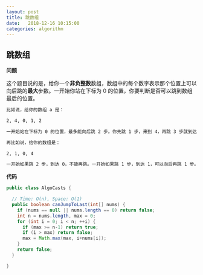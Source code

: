 ```yaml
---
layout: post
title: 跳数组
date:   2018-12-16 10:15:00
categories: algorithm
---
```


## 跳数组

**问题**

这个题目说的是，给你一个**非负整数**数组，数组中的每个数字表示那个位置上可以向后跳的**最大**步数。一开始你站在下标为 0 的位置，你要判断是否可以跳到数组最后的位置。

```markdown
比如说，给你的数组 a 是：

2, 4, 0, 1, 2

一开始站在下标为 0 的位置，最多能向后跳 2 步。你先跳 1 步，来到 4，再跳 3 步就到达最后的位置。所以要返回 true。

再比如说，给你的数组是：

2, 1, 0, 4

一开始如果跳 2 步，到达 0，不能再跳。一开始如果跳 1 步，到达 1，可以向后再跳 1 步。但跳 1 步后仍然到达 0，不能再跳。因此对于这个数组，你没办法跳到最后的位置，返回 false。
```

**代码**

```java
public class AlgoCasts {

  // Time: O(n), Space: O(1)
  public boolean canJumpToLast(int[] nums) {
    if (nums == null || nums.length == 0) return false;
    int n = nums.length, max = 0;
    for (int i = 0; i < n; ++i) {
      if (max >= n-1) return true;
      if (i > max) return false;
      max = Math.max(max, i+nums[i]);
    }
    return false;
  }

}
```

